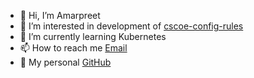 - 👋 Hi, I’m Amarpreet
- 👀 I’m interested in development of [cscoe-config-rules](https://github.com/pgetech/cscoe-config-rules)
- 🌱 I’m currently learning Kubernetes
- 📫 How to reach me [Email](ahsy@pge.com)
- 📓 My personal [GitHub](https://github.com/amar-preet)

<!---
a-pge/a-pge is a ✨ special ✨ repository because its `README.md` (this file) appears on your GitHub profile.
You can click the Preview link to take a look at your changes.
--->
